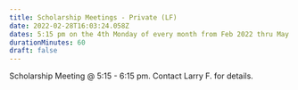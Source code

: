 ```yaml
---
title: Scholarship Meetings - Private (LF)
date: 2022-02-28T16:03:24.058Z
dates: 5:15 pm on the 4th Monday of every month from Feb 2022 thru May 2022
durationMinutes: 60
draft: false
---
```

Scholarship Meeting @ 5:15 - 6:15 pm.  Contact Larry F. for details. 
